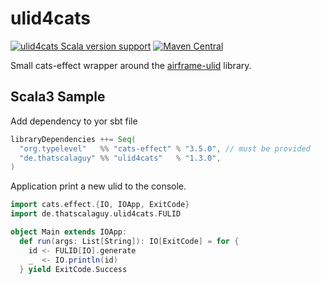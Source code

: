 # ulid4cats

[![ulid4cats Scala version support](https://index.scala-lang.org/thatscalaguy/ulid4cats/ulid4cats/latest-by-scala-version.svg?platform=jvm)](https://index.scala-lang.org/thatscalaguy/ulid4cats/ulid4cats)
[![Maven Central](https://img.shields.io/maven-central/v/de.thatscalaguy/ulid4cats_2.13.svg)](https://maven-badges.herokuapp.com/maven-central/de.thatscalaguy/ulid4cats_2.13)

Small cats-effect wrapper around the [airframe-ulid](https://github.com/wvlet/airframe/tree/master/airframe-ulid) library. 

## Scala3 Sample

Add dependency to yor sbt file
```scala
libraryDependencies ++= Seq(
  "org.typelevel"   %% "cats-effect" % "3.5.0", // must be provided
  "de.thatscalaguy" %% "ulid4cats"   % "1.3.0",
)
```
Application print a new ulid to the console.
```scala
import cats.effect.{IO, IOApp, ExitCode}
import de.thatscalaguy.ulid4cats.FULID

object Main extends IOApp:
  def run(args: List[String]): IO[ExitCode] = for {
    id <- FULID[IO].generate
    _  <- IO.println(id)
  } yield ExitCode.Success
```